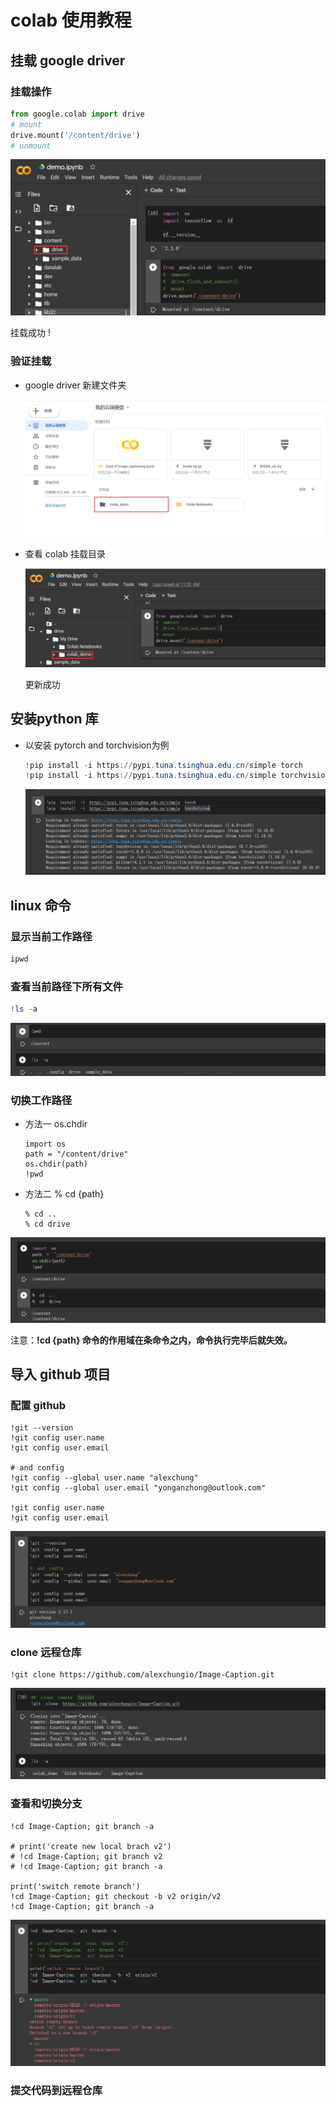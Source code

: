 # colab 使用教程

## 挂载 google  driver

###  挂载操作

```python
from google.colab import drive
# mount
drive.mount('/content/drive')
# unmount
```

![mount google driver](../graph/image-20200924115119680.png)

挂载成功 !

### 验证挂载

* google driver 新建文件夹

  ![image-20200924115506296](../graph/image-20200924115506296.png)

* 查看 colab 挂载目录

  ![image-20200924115808782](../graph/image-20200924115808782.png)

  更新成功

## 安装python 库

* 以安装 pytorch and torchvision为例

  ```powershell
  !pip install -i https://pypi.tuna.tsinghua.edu.cn/simple torch
  !pip install -i https://pypi.tuna.tsinghua.edu.cn/simple torchvision
  ```

  ![image-20200924140704523](../graph/image-20200924140704523.png)

## linux 命令

### 显示当前工作路径

```powershell
ipwd
```

### 查看当前路径下所有文件

```powershell
!ls -a
```

![image-20200924143750947](../graph/image-20200924143750947.png)

### 切换工作路径

* 方法一 os.chdir

  

  ```shell
  import os
  path = "/content/drive" 
  os.chdir(path)
  !pwd
  ```

  

* 方法二 % cd {path}

  ```
  % cd ..
  % cd drive
  ```

![image-20200924144618116](../graph/image-20200924144618116.png)

注意：**!cd {path}  命令的作用域在条命令之内，命令执行完毕后就失效。**

## 导入 github 项目

### 配置 github

```
!git --version
!git config user.name
!git config user.email

# and config
!git config --global user.name "alexchung"
!git config --global user.email "yonganzhong@outlook.com"

!git config user.name
!git config user.email
```

![image-20200924145931006](../graph/image-20200924145931006.png)

### clone 远程仓库

```
!git clone https://github.com/alexchungio/Image-Caption.git
```

![image-20200924150859185](../graph/image-20200924150859185.png)

### 查看和切换分支

```shell
!cd Image-Caption; git branch -a

# print('create new local brach v2')
# !cd Image-Caption; git branch v2
# !cd Image-Caption; git branch -a

print('switch remote branch')
!cd Image-Caption; git checkout -b v2 origin/v2
!cd Image-Caption; git branch -a
```

![image-20200924161021837](../graph/image-20200924161021837.png)

### 提交代码到远程仓库

